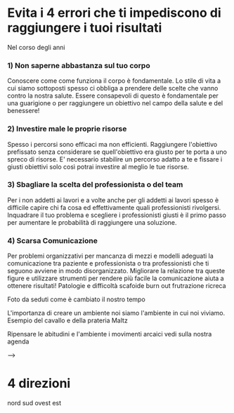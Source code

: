 # Evita i 4 errori che ti impediscono di raggiungere i tuoi risultati


Nel corso degli anni 

 
### 1) Non saperne abbastanza sul tuo corpo
    
Conoscere come come funziona il corpo è fondamentale. Lo stile di vita a cui siamo sottoposti spesso ci obbliga a prendere delle scelte che vanno contro la nostra salute. Essere consapevoli di questo è fondamentale per una guarigione o per raggiungere un obiettivo nel campo della salute e del benessere!
    
### 2) Investire male le proprie risorse
    
Spesso i percorsi sono efficaci ma non efficienti. Raggiungere l'obiettivo prefissato senza considerare se quell'obiettivo era giusto per te porta a uno spreco di risorse. E' necessario stabilire un percorso adatto a te e fissare i giusti obiettivi solo così potrai investire al meglio le tue risorse.
    
### 3) Sbagliare la scelta del professionista o del team
    
Per i non addetti ai lavori e a volte anche per gli addetti ai lavori spesso è difficile capire chi fa cosa ed effettivamente quali professionisti rivolgersi. Inquadrare il tuo problema e scegliere i professionisti giusti è il primo passo per aumentare le probabilità di raggiungere una soluzione.
    
### 4) Scarsa Comunicazione
    
Per problemi organizzativi per mancanza di mezzi e modelli adeguati la comunicazione tra paziente e professionista o tra professionisti che ti seguono avviene in modo disorganizzato. Migliorare la relazione tra queste figure e utilizzare strumenti per rendere più facile la comunicazione aiuta a ottenere risultati! Patologie e difficoltà scafoide burn out frutrazione ricreca 


Foto da seduti come è cambiato il nostro tempo 

L'importanza di creare un ambiente noi siamo l'ambiente in cui noi viviamo.
Esempio del cavallo e della prateria Maltz

Ripensare le abitudini e l'ambiente i movimenti arcaici vedi sulla nostra agenda




-->
# 4 direzioni 
nord sud ovest est

<!--stackedit_data:
eyJoaXN0b3J5IjpbLTE4MDA5OTI0NzQsMTIzMzUwMzYzNCw5NT
c5NDg3MzQsLTEzMzk2OTE4NTBdfQ==
-->